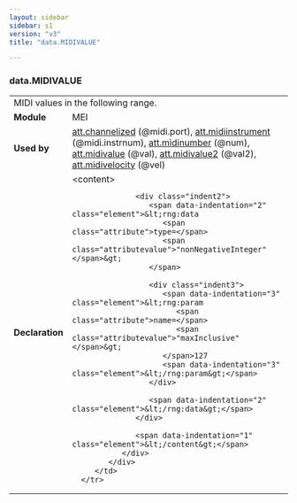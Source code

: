 ```yaml
---
layout: sidebar
sidebar: s1
version: "v3"
title: "data.MIDIVALUE"

---
```


<div class="macroSpec">
   <h3 id="data.MIDIVALUE">data.MIDIVALUE</h3>
   <table class="wovenodd">
      <tr>
         <td colspan="2" class="wovenodd-col2">MIDI values in the following range.</td>
      </tr>
      <tr>
         <td class="wovenodd-col1">
            <strong>Module</strong>
         </td>
         <td class="wovenodd-col2">MEI</td>
      </tr>
      <tr>
         <td class="wovenodd-col1">
            <strong>Used by</strong>
         </td>
         <td class="wovenodd-col2">
            <div class="parent">
               <a class="link_odd_classSpec" href="/{{ page.version }}/attribute-classes/att.channelized.html">att.channelized</a> (@midi.port), 
               <a class="link_odd_classSpec" href="/{{ page.version }}/attribute-classes/att.midiinstrument.html">att.midiinstrument</a> (@midi.instrnum), 
               <a class="link_odd_classSpec" href="/{{ page.version }}/attribute-classes/att.midinumber.html">att.midinumber</a> (@num), 
               <a class="link_odd_classSpec" href="/{{ page.version }}/attribute-classes/att.midivalue.html">att.midivalue</a> (@val), 
               <a class="link_odd_classSpec" href="/{{ page.version }}/attribute-classes/att.midivalue2.html">att.midivalue2</a> (@val2), 
               <a class="link_odd_classSpec" href="/{{ page.version }}/attribute-classes/att.midivelocity.html">att.midivelocity</a> (@vel)
            </div>
         </td>
      </tr>
      <tr>
         <td class="wovenodd-col1">
            <strong>Declaration</strong>
         </td>
         <td class="wovenodd-col2">
            <div xml:space="preserve" class="pre">
               <div class="indent1">
                  <span data-indentation="1" class="element">&lt;content&gt;</span>
                  
                  <div class="indent2">
                     <span data-indentation="2" class="element">&lt;rng:data 
                        <span class="attribute">type=</span>
                        <span class="attributevalue">"nonNegativeInteger"</span>&gt;
                     </span>
                     
                     <div class="indent3">
                        <span data-indentation="3" class="element">&lt;rng:param 
                           <span class="attribute">name=</span>
                           <span class="attributevalue">"maxInclusive"</span>&gt;
                        </span>127
                        <span data-indentation="3" class="element">&lt;/rng:param&gt;</span>
                     </div>
                     
                     <span data-indentation="2" class="element">&lt;/rng:data&gt;</span>
                  </div>
                  
                  <span data-indentation="1" class="element">&lt;/content&gt;</span>
               </div>
            </div>
         </td>
      </tr>
   </table>
</div>